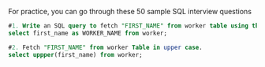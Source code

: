 For practice, you can go through these 50 sample SQL interview questions
```sql
#1. Write an SQL query to fetch "FIRST_NAME" from worker table using the alias name as <WORKER_NAME>.
select first_name as WORKER_NAME from worker;

#2. Fetch "FIRST_NAME" from worker Table in upper case.
select uppper(first_name) from worker;
```
